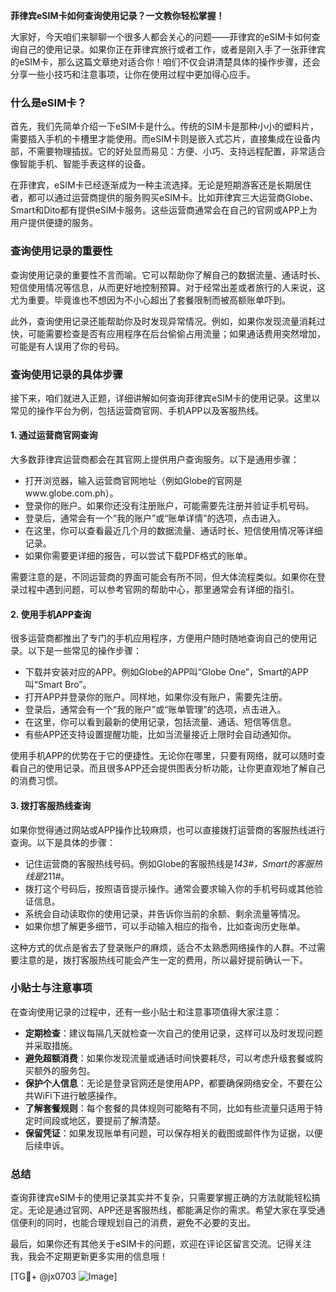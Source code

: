 **菲律宾eSIM卡如何查询使用记录？一文教你轻松掌握！**

大家好，今天咱们来聊聊一个很多人都会关心的问题——菲律宾的eSIM卡如何查询自己的使用记录。如果你正在菲律宾旅行或者工作，或者是刚入手了一张菲律宾的eSIM卡，那么这篇文章绝对适合你！咱们不仅会讲清楚具体的操作步骤，还会分享一些小技巧和注意事项，让你在使用过程中更加得心应手。

### 什么是eSIM卡？

首先，我们先简单介绍一下eSIM卡是什么。传统的SIM卡是那种小小的塑料片，需要插入手机的卡槽里才能使用。而eSIM卡则是嵌入式芯片，直接集成在设备内部，不需要物理插拔。它的好处显而易见：方便、小巧、支持远程配置，非常适合像智能手机、智能手表这样的设备。

在菲律宾，eSIM卡已经逐渐成为一种主流选择。无论是短期游客还是长期居住者，都可以通过运营商提供的服务购买eSIM卡。比如菲律宾三大运营商Globe、Smart和Dito都有提供eSIM卡服务。这些运营商通常会在自己的官网或APP上为用户提供便捷的服务。

### 查询使用记录的重要性

查询使用记录的重要性不言而喻。它可以帮助你了解自己的数据流量、通话时长、短信使用情况等信息，从而更好地控制预算。对于经常出差或者旅行的人来说，这尤为重要。毕竟谁也不想因为不小心超出了套餐限制而被高额账单吓到。

此外，查询使用记录还能帮助你及时发现异常情况。例如，如果你发现流量消耗过快，可能需要检查是否有应用程序在后台偷偷占用流量；如果通话费用突然增加，可能是有人误用了你的号码。

### 查询使用记录的具体步骤

接下来，咱们就进入正题，详细讲解如何查询菲律宾eSIM卡的使用记录。这里以常见的操作平台为例，包括运营商官网、手机APP以及客服热线。

#### 1. 通过运营商官网查询

大多数菲律宾运营商都会在其官网上提供用户查询服务。以下是通用步骤：

- 打开浏览器，输入运营商官网地址（例如Globe的官网是www.globe.com.ph）。
- 登录你的账户。如果你还没有注册账户，可能需要先注册并验证手机号码。
- 登录后，通常会有一个“我的账户”或“账单详情”的选项，点击进入。
- 在这里，你可以查看最近几个月的数据流量、通话时长、短信使用情况等详细记录。
- 如果你需要更详细的报告，可以尝试下载PDF格式的账单。

需要注意的是，不同运营商的界面可能会有所不同，但大体流程类似。如果你在登录过程中遇到问题，可以参考官网的帮助中心，那里通常会有详细的指引。

#### 2. 使用手机APP查询

很多运营商都推出了专门的手机应用程序，方便用户随时随地查询自己的使用记录。以下是一些常见的操作步骤：

- 下载并安装对应的APP。例如Globe的APP叫“Globe One”，Smart的APP叫“Smart Bro”。
- 打开APP并登录你的账户。同样地，如果你没有账户，需要先注册。
- 登录后，通常会有一个“我的账户”或“账单管理”的选项，点击进入。
- 在这里，你可以看到最新的使用记录，包括流量、通话、短信等信息。
- 有些APP还支持设置提醒功能，比如当流量接近上限时会自动通知你。

使用手机APP的优势在于它的便捷性。无论你在哪里，只要有网络，就可以随时查看自己的使用记录。而且很多APP还会提供图表分析功能，让你更直观地了解自己的消费习惯。

#### 3. 拨打客服热线查询

如果你觉得通过网站或APP操作比较麻烦，也可以直接拨打运营商的客服热线进行查询。以下是具体的步骤：

- 记住运营商的客服热线号码。例如Globe的客服热线是*143#，Smart的客服热线是*211#。
- 拨打这个号码后，按照语音提示操作。通常会要求输入你的手机号码或其他验证信息。
- 系统会自动读取你的使用记录，并告诉你当前的余额、剩余流量等情况。
- 如果你想了解更多细节，可以手动输入相应的指令，比如查询历史账单。

这种方式的优点是省去了登录账户的麻烦，适合不太熟悉网络操作的人群。不过需要注意的是，拨打客服热线可能会产生一定的费用，所以最好提前确认一下。

### 小贴士与注意事项

在查询使用记录的过程中，还有一些小贴士和注意事项值得大家注意：

- **定期检查**：建议每隔几天就检查一次自己的使用记录，这样可以及时发现问题并采取措施。
- **避免超额消费**：如果你发现流量或通话时间快要耗尽，可以考虑升级套餐或购买额外的服务包。
- **保护个人信息**：无论是登录官网还是使用APP，都要确保网络安全，不要在公共WiFi下进行敏感操作。
- **了解套餐规则**：每个套餐的具体规则可能略有不同，比如有些流量只适用于特定时间段或地区，要提前了解清楚。
- **保留凭证**：如果发现账单有问题，可以保存相关的截图或邮件作为证据，以便后续申诉。

### 总结

查询菲律宾eSIM卡的使用记录其实并不复杂，只需要掌握正确的方法就能轻松搞定。无论是通过官网、APP还是客服热线，都能满足你的需求。希望大家在享受通信便利的同时，也能合理规划自己的消费，避免不必要的支出。

最后，如果你还有其他关于eSIM卡的问题，欢迎在评论区留言交流。记得关注我，我会不定期更新更多实用的信息哦！

[TG💪+ @jx0703 ![Image](https://github.com/user-attachments/assets/dbca1d08-cadb-493c-b0ec-ad6f7a83f270)]